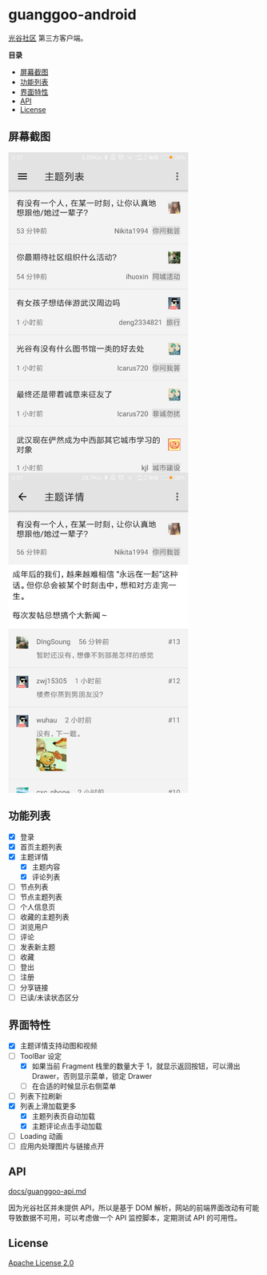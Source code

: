 # guanggoo-android

[光谷社区](http://www.guanggoo.com) 第三方客户端。

**目录**
<!-- vim-markdown-toc GFM -->
* [屏幕截图](#屏幕截图)
* [功能列表](#功能列表)
* [界面特性](#界面特性)
* [API](#api)
* [License](#license)

<!-- vim-markdown-toc -->

## 屏幕截图

<img width="360" src="./screenshots/topic-list.png" align=center /> <img width="360" src="./screenshots/topic-detail.png" align=center />

## 功能列表

- [x] 登录
- [x] 首页主题列表
- [x] 主题详情
    - [x] 主题内容
    - [x] 评论列表
- [ ] 节点列表
- [ ] 节点主题列表
- [ ] 个人信息页
- [ ] 收藏的主题列表
- [ ] 浏览用户
- [ ] 评论
- [ ] 发表新主题
- [ ] 收藏
- [ ] 登出
- [ ] 注册
- [ ] 分享链接
- [ ] 已读/未读状态区分

## 界面特性

- [x] 主题详情支持动图和视频
- [ ] ToolBar 设定
    - [x] 如果当前 Fragment 栈里的数量大于 1，就显示返回按钮，可以滑出 Drawer，否则显示菜单，锁定 Drawer
    - [ ] 在合适的时候显示右侧菜单
- [ ] 列表下拉刷新
- [x] 列表上滑加载更多
    - [x] 主题列表页自动加载
    - [x] 主题评论点击手动加载
- [ ] Loading 动画
- [ ] 应用内处理图片与链接点开

## API

[docs/guanggoo-api.md](./docs/guanggoo-api.md)

因为光谷社区并未提供 API，所以是基于 DOM 解析，网站的前端界面改动有可能导致数据不可用，可以考虑做一个 API 监控脚本，定期测试 API 的可用性。

## License

[Apache License 2.0](https://github.com/mzlogin/guanggoo-android/blob/master/LICENSE)
